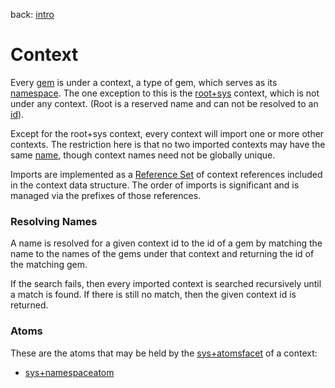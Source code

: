 back: [intro](../intro.md#Basics)

# Context
Every [gem](basics/gem.md) is under a context, a type of gem, which serves as its [namespace](basics/namespace.md). The one exception to this is the [root+sys](../gems/root+sys.md) context, which is not under any context. (Root is a reserved name and can not be resolved to an [id](basics/id.md)).

Except for the root+sys context, every context will import one or more other contexts. The restriction here is that no two imported contexts may have the same [name](basics/name.md), though context names need not be globally unique. 

Imports are implemented as a [Reference Set](basics/referencemap.md#Reference%20Sets) of context references included in the context data structure. The order of imports is significant and is managed via the prefixes of those references.

### Resolving Names

A name is resolved for a given context id to the id of a gem by matching the name to the names of the gems under that context and returning the id of the matching gem.

If the search fails, then every imported context is searched recursively until a match is found. If there is still no match, then the given context id is returned.

### Atoms

These are the atoms that may be held by the [sys+atomsfacet](../facets/sys+atomsfacet.md) of a context:

- [sys+namespaceatom](../atoms/sys+namespaceatom.md)

